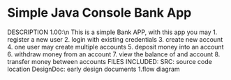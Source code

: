 # Simple Java Console Bank App



DESCRIPTION 1.00:\n
	This is a simple Bank APP, with this app you may
	     1. register a new user
	     2. login with existing credentials
	     3. create new account
	     4. one user may create multiple accounts
	     5. deposit money into an account
	     6. withdraw money from an account
	     7. view the balance of and account 
	     8. transfer money between accounts
FILES INCLUDED:
      SRC: source code location
      DesignDoc: early design documents
      		  1.flow diagram
